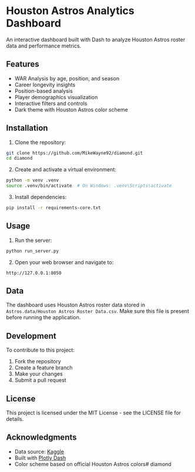 # Houston Astros Analytics Dashboard

An interactive dashboard built with Dash to analyze Houston Astros roster data and performance metrics.

## Features

- WAR Analysis by age, position, and season
- Career longevity insights
- Position-based analysis
- Player demographics visualization
- Interactive filters and controls
- Dark theme with Houston Astros color scheme

## Installation

1. Clone the repository:
```bash
git clone https://github.com/MikeWayne92/diamond.git
cd diamond
```

2. Create and activate a virtual environment:
```bash
python -m venv .venv
source .venv/bin/activate  # On Windows: .venv\Scripts\activate
```

3. Install dependencies:
```bash
pip install -r requirements-core.txt
```

## Usage

1. Run the server:
```bash
python run_server.py
```

2. Open your web browser and navigate to:
```
http://127.0.0.1:8050
```

## Data

The dashboard uses Houston Astros roster data stored in `Astros.data/Houston Astros Roster Data.csv`. Make sure this file is present before running the application.

## Development

To contribute to this project:

1. Fork the repository
2. Create a feature branch
3. Make your changes
4. Submit a pull request

## License

This project is licensed under the MIT License - see the LICENSE file for details.

## Acknowledgments

- Data source: [Kaggle](https://www.kaggle.com/datasets/dasanson/boston-red-sox-roster-data-1965-2020)
- Built with [Plotly Dash](https://dash.plotly.com/)
- Color scheme based on official Houston Astros colors# diamond
